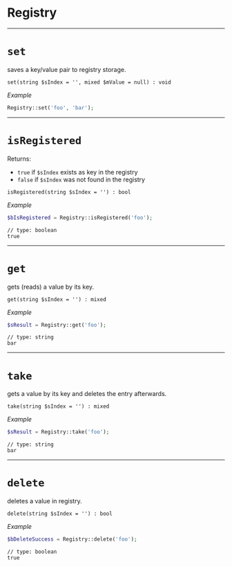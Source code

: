 
# Registry

---

# `set`

saves a key/value pair to registry storage.

~~~
set(string $sIndex = '', mixed $mValue = null) : void
~~~

_Example_
~~~php
Registry::set('foo', 'bar');
~~~

---

# `isRegistered`

Returns: 
- `true` if `$sIndex` exists as key in the registry 
- `false` if `$sIndex` was not found in the registry

~~~
isRegistered(string $sIndex = '') : bool
~~~

_Example_
~~~php
$bIsRegistered = Registry::isRegistered('foo');
~~~
~~~
// type: boolean
true
~~~

---

# `get`

gets (reads) a value by its key.

~~~
get(string $sIndex = '') : mixed
~~~

_Example_
~~~php
$sResult = Registry::get('foo');
~~~
~~~
// type: string
bar
~~~

---

# `take`

gets a value by its key and deletes the entry afterwards.

~~~
take(string $sIndex = '') : mixed
~~~

_Example_
~~~php
$sResult = Registry::take('foo');
~~~
~~~
// type: string
bar
~~~

---

# `delete`

deletes a value in registry.

~~~
delete(string $sIndex = '') : bool
~~~

_Example_
~~~php
$bDeleteSuccess = Registry::delete('foo');
~~~
~~~
// type: boolean
true
~~~
